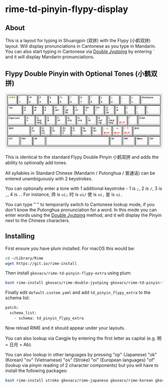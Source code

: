 # rime-td-pinyin-flypy-display

## About

This is a layout for typing in Shuangpin (双拼) with the Flypy (小鹤双拼) layout. Will display pronunciations in Cantonese as you type in Mandarin. You can also start typing in Cantonese via [Double Jyutping](https://github.com/gkovacs/rime-double-jyutping-extra/blob/master/README.md) by entering \` and it will display Mandarin pronunciations.

## Flypy Double Pinyin with Optional Tones (小鹤双拼)

![](images/double-flypy.png)

This is identical to the standard Flypy Double Pinyin 小鹤双拼 and adds the ability to optionally add tones.

All syllables in Standard Chinese (Mandarin / Putonghua / 普通话) can be entered unambiguously with 2 keystrokes.

You can optionally enter a tone with 1 additional keystroke - 1 is `;`, 2 is `/`, 3 is `,`, 4 is `.`. For instance, 师 is `ui;` 时 is `ui/` 使 is `ui,` 是 is `ui.`

You can type "\`" to temporarily switch to Cantonese lookup mode, if you don't know the Putonghua pronunciation for a word. In this mode you can enter words using the [Double Jyutping](https://github.com/gkovacs/rime-double-jyutping-extra/blob/master/README.md) method, and it will display the Pinyin next to the Chinese characters.

## Installing

First ensure you have plum installed. For macOS this would be:

```bash
cd ~/Library/Rime
wget https://git.io/rime-install
```

Then install `gkovacs/rime-td-pinyin-flypy-extra` using plum:

```bash
bash rime-install gkovacs/rime-double-jyutping gkovacs/rime-td-pinyin-flypy gkovacs/rime-double-jyutping-display gkovacs/rime-td-pinyin-flypy-display gkovacs/rime-terra-pinyin-tradsimp gkovacs/rime-jyutping-tradsimp gkovacs/rime-cangjie-tradsimp gkovacs/rime-td-pinyin-flypy-extra
```

Finally edit `default.custom.yaml` and add `td_pinyin_flypy_extra` to the schema list:

```bash
patch:
  schema_list:
    - schema: td_pinyin_flypy_extra
```

Now reload RIME and it should appear under your layouts.

You can also lookup via Cangjie by entering the first letter as capital (e.g. 明 = 日月 = Ab).

You can also lookup in other languages by pressing "op" (Japanese) "ok" (Korean) "ov" (Vietnamese) "os" (Stroke) "oi" (European languages) "of" (lookup via pinyin reading of 2 character components) but you will have to install the following packages:

```bash
bash rime-install stroke gkovacs/rime-japanese gkovacs/rime-korean gkovacs/rime-vietnamese gkovacs/rime-cangjie-tradsimp gkovacs/rime-spanish gkovacs/rime-liangfen-shuangpin
```
